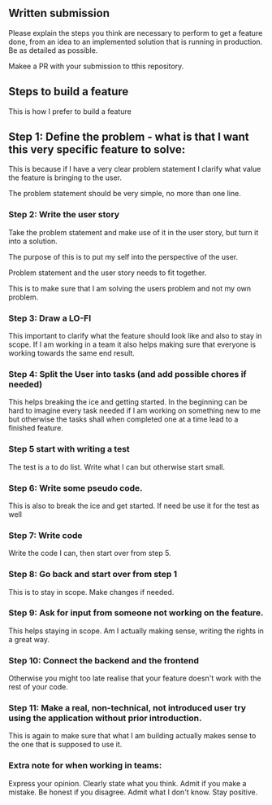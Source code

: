 ## Written submission
Please explain the steps you think are necessary to perform to get a feature done, from an idea to an implemented solution that is running in production. Be as detailed as possible. 

Makee a PR with your submission to tthis repository.


## Steps to build a feature

This is how I prefer to build a feature

## Step 1: Define the problem - what is that I want this very specific feature to solve: 

This is because if I have a very clear problem statement I clarify what value the feature is bringing to the user.

The problem statement should be very simple, no more than one line.

### Step 2: Write the user story

Take the problem statement and make use of it in the user story, but turn it into a solution.

The purpose of this is to put my self into the perspective of the user.

Problem statement and the user story needs to fit together.

This is to make sure that I am solving the users problem and not my own problem.

### Step 3: Draw a LO-FI

This important to clarify what the feature should look like and also to stay in scope. 
If I am working in a team it also helps making sure that everyone is working towards the same end result.

### Step 4: Split the User into tasks (and add possible chores if needed)

This helps breaking the ice and getting started. In the beginning can be hard to imagine every task needed if I am working on something new to me but otherwise the tasks shall when completed one at a time lead to a finished feature.

### Step 5 start with writing a test 

The test is a to do list. Write what I can but otherwise start small. 

### Step 6: Write some pseudo code.

This is also to break the ice and get started. If need be use it for the test as well

### Step 7: Write code

Write the code I can, then start over from step 5. 

### Step 8: Go back and start over from step 1
This is to stay in scope. Make changes if needed.


### Step 9: Ask for input from someone not working on the feature.

This helps staying in scope. Am I actually making sense, writing the rights in a great way.

### Step 10: Connect the backend and the frontend
Otherwise you might too late realise that your feature doesn't work with the rest of your code.

### Step 11: Make a real, non-technical, not introduced user try using the application without prior introduction.
This is again to make sure that what I am building actually makes sense to the one that is supposed to use it.

### Extra note for when working in teams:
Express your opinion. Clearly state what you think. Admit if you make a mistake. Be honest if you disagree.
Admit what I don't know. Stay positive.